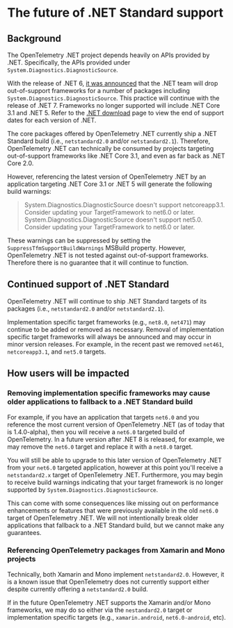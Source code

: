 # The future of .NET Standard support

## Background

The OpenTelemetry .NET project depends heavily on APIs provided by .NET.
Specifically, the APIs provided under `System.Diagnostics.DiagnosticSource`.

With the release of .NET 6, [it was announced](https://github.com/dotnet/announcements/issues/190)
that the .NET team will drop out-of-support frameworks for a number of packages
including `System.Diagnostics.DiagnosticSource`. This practice will continue
with the release of .NET 7. Frameworks no longer supported will include .NET
Core 3.1 and .NET 5. Refer to the [.NET download](https://dotnet.microsoft.com/download/dotnet)
page to view the end of support dates for each version of .NET.

The core packages offered by OpenTelemetry .NET currently ship a .NET
Standard build (i.e., `netstandard2.0` and/or `netstandard2.1`).
Therefore, OpenTelemetry .NET can technically be consumed by projects targeting
out-of-support frameworks like .NET Core 3.1, and even as far back as .NET Core 2.0.

However, referencing the latest version of OpenTelemetry .NET by an application
targeting .NET Core 3.1 or .NET 5 will generate the following build warnings:

> System.Diagnostics.DiagnosticSource doesn't support netcoreapp3.1. Consider updating your TargetFramework to net6.0 or later.
> System.Diagnostics.DiagnosticSource doesn't support net5.0. Consider updating your TargetFramework to net6.0 or later.

These warnings can be suppressed by setting the
`SuppressTfmSupportBuildWarnings` MSBuild property. However,
OpenTelemetry .NET is not tested against out-of-support frameworks. Therefore
there is no guarantee that it will continue to function.

## Continued support of .NET Standard

OpenTelemetry .NET will continue to ship .NET Standard targets of its
packages (i.e., `netstandard2.0` and/or `netstandard2.1`).

Implementation specific target frameworks (e.g., `net8.0`, `net471`) may
continue to be added or removed as necessary. Removal of implementation
specific target frameworks will always be announced and may occur in minor
version releases. For example, in the recent past we removed `net461`,
`netcoreapp3.1`, and `net5.0` targets.

## How users will be impacted

### Removing implementation specific frameworks may cause older applications to fallback to a .NET Standard build

For example, if you have an application that targets `net6.0` and you reference
the most current version of OpenTelemetry .NET (as of today that is
1.4.0-alpha), then you will receive a `net6.0` targeted build of OpenTelemetry.
In a future version after .NET 8 is released, for example, we may remove the
`net6.0` target and replace it with a `net8.0` target.

You will still be able to upgrade to this later version of OpenTelemetry .NET
from your `net6.0` targeted application, however at this point you'll receive
a `netstandard2.x` target of OpenTelemetry .NET. Furthermore, you may begin
to receive build warnings indicating that your target framework is no longer
supported by `System.Diagnostics.DiagnosticSource`.

This can come with some consequences like missing out on performance
enhancements or features that were previously available in the old `net6.0`
target of OpenTelemetry .NET. We will not intentionally break older
applications that fallback to a .NET Standard build, but we cannot make any
guarantees.

### Referencing OpenTelemetry packages from Xamarin and Mono projects

Technically, both Xamarin and Mono implement `netstandard2.0`. However,
it is a known issue that OpenTelemetry does not currently support either
despite currently offering a `netstandard2.0` build.

If in the future OpenTelemetry .NET supports the Xamarin and/or Mono
frameworks, we may do so either via the `nestandard2.0` target or
implementation specific targets (e.g., `xamarin.android`, `net6.0-android`,
etc).
